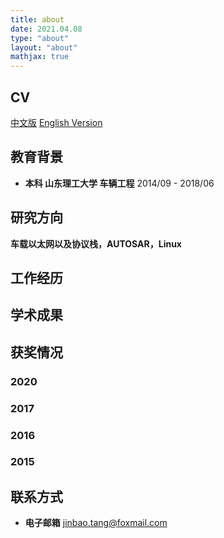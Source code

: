 ```yaml
---
title: about
date: 2021.04.08
type: "about"
layout: "about"
mathjax: true
---
```



## CV
[中文版]()
[English Version]()

## 教育背景

* <b>本科 山东理工大学 车辆工程</b>
2014/09 - 2018/06


## 研究方向
**车载以太网以及协议栈，AUTOSAR，Linux**

## 工作经历


## 学术成果


## 获奖情况
### 2020

### 2017



### 2016


### 2015


## 联系方式
* <b>电子邮箱</b>
jinbao.tang@foxmail.com